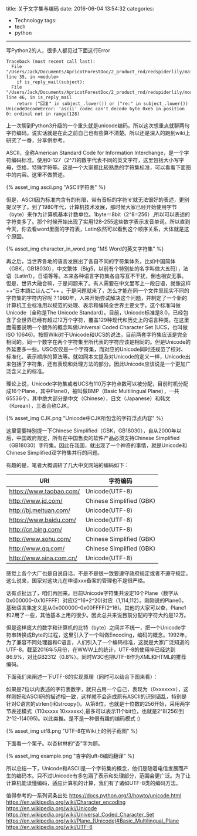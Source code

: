 title: 关于文字集与编码
date: 2016-06-04 13:54:32
categories:
- Technology
tags:
- tech
- python
---

写Python2的人，很多人都见过下面这行Error
```
Traceback (most recent call last):
  File "/Users/Jack/Documents/ApricotForestDoc/2_product_rnd/redspiderlily/mailfetcher.py", line 35, in <module>
    if is_reply_mail(subject):
  File "/Users/Jack/Documents/ApricotForestDoc/2_product_rnd/redspiderlily/module/mailutil.py", line 46, in is_reply_mail
    return ("回复" in subject_.lower()) or ("re:" in subject_.lower())
UnicodeDecodeError: 'ascii' codec can't decode byte 0xe5 in position 0: ordinal not in range(128)
```

上一次聊到Python3升级的一个重头就是unicode编码。所以这次想重点就聊两句字符编码。说实话就是在此之前自己也有些算不清楚。所以还是深入的跑到wiki上研究了一番，分享供参考。


ASCII，全称American Standard Code for Information Interchange，是一个字符编码标准。使用0-127（2^7)的数字代表不同的英文字符，这里包括大小写字母，空格，特殊字符等。这是一个大家都比较熟悉的字符集标准，可以看看下面图中的内容。这里不做赘述。

{% asset_img ascii.png "ASCII字符表" %}

但是，ASCII因为标准内含有的有限，带有音标的字符‘é’就无法很好的表述，更别提汉字了。到了1980年代，计算机技术发展，那时候大家已经开始使用字节（byte）来作为计算机基本计数单位。1byte＝8bit（2^8=256）,所以可以表述的字符变多了。那个时候开始出现了实用128-255这些数字表示发音单词。所以直到今天，你去看word里面的字符表，Latin依然可以看到这个顺序关系，大体就是这个原因。

{% asset_img character_in_word.png "MS Word的英文字符集" %}

再之后，当世界各地的语言发展出了各自不同的字符集体系，比如中国简体（GBK，GB18030），中文繁体（Big5，以前有个特别扯的名字叫做大五码），法语（Latin1），日语等等。本来各种语言字符集各自写互不干扰，倒也相安无事。但是，世界大融合嘛，于是问题来了。有人需要在中文里写上一段日语，就像这样 ++“日本語にほんご”++ 。于是问题就来了，怎么才能在同一个文件里现实不同的字符集的字符内容呢？1980年，人来开始尝试解决这个问题，并制定了一个新的计算机工业标准用以规范的处理、表示和编码全世界主要文字。这个标准叫做Unicode（全称是The Unicode Standard）。目前，Unicode标准是8.0，已经包含了全世界已经有超过12万个字符，覆盖129种现代和历史上的语言种类。在这里面需要说明一个额外的概念叫做Universal Coded Character Set (UCS，也叫做ISO 10646)。按照Wiki对于Unicode和UCS的说法，目前两套字符集应该是完全相同的。同一个数字在两个字符集里所代表的字符应该是相同的。但是Unicode的外延要多一些。USC仅仅是一个字符集，而对应的Unicode同时还规范了校对、标准化、表示顺序的算法等。就如同本文提及对Unicode的定义一样，Unicode出来包括了字符集，还有表现和处理方法的部分。因此Unicode应该说是一个更加广泛含义上的标准。

理论上说，Unicode字符集或者UCS有110万字符点数可以被分配，目前时机分配成16个Plane，其中Plane0，被叫做BMP（Basic Multilingual Plane），一共65536个，其中绝大部分是中文（Chinese），日文（Japanese）和韩文（Korean），三者合称CJK。

{% asset_img CJK.png "Unicode中CJK所包含的字符浮点内容" %}

这里需要特别提一下Chinese Simplified（GBK，GB18030），自从2000年以后，中国政府规定，所有在中国售卖的软件产品必须支持Chinese Simplified（GB18030）字符集。因此在我国，就出现了一个神奇的事情，就是Unicode和Chinese Simplified双字符集并行的问题。

有趣的是，笔者大概调研了几大中文网站的编码如下：

| URI  | 字符编码 |
| ------ | --------- |
| https://www.taobao.com/ | Unicode(UTF-8)|
| http://www.jd.com/ | Chinese Simplified (GBK)|
| http://bj.meituan.com/ | Unicode(UTF-8)|
| https://www.baidu.com/ | Unicode(UTF-8)|
| http://cn.bing.com/ | Unicode(UTF-8)|
| http://www.sohu.com/ | Chinese Simplified (GBK)|
| http://www.qq.com/ | Chinese Simplified (GBK)|
| http://www.sina.com.cn/ | Unicode(UTF-8)|

感觉上各个大厂也是自说自话，不是不是很一致要遵守政府规定或者不遵守规定。这么说来，国家对这块儿在申请xxx备案的管理也不是很严格。

话有点扯远了，咱们再回来。目前Unicode字符集共设定16个Plane（数字从0x000000-0x10FFFF）对应(2^16+2^20)对应（1,114,112）。刚刚说的Plane0，基础语言集定义是从0x000000-0x00FFFF(2^16)。其他的大家可以查，Plane1和2用了一些，其他基本上用的很少。因此总共来说目前分配的字符大约是12万。

但是这样庞大的数字和计算机的比特（byte）之间并不统一，把一个Unicode字符串转换成Byte的过程，这里引入了一个叫做Encoding，编码的概念。1992年，为了兼容不同处理器和C语言，人们引入了一个编码标准，这就是大家广泛知道的UTF-8。截至2016年5月份，在WWW上的统计，UTF-8的使用率已经达到86.9%，对比GB2312（0.8%）。同时W3C也把UTF-8作为XML和HTML的推荐编码。

下面我们来阐述一下UTF-8的实现原理（同时可以结合下图来看）：

如果是7位以内表述的字符表数字，就只占用一个自己，表现为（0xxxxxxx），这样刚好和ASCII码的描述相一致，这样就不会造成原有ASCII的识别错乱，特别是针对C语言的strlen()和strcopy()。从第8位，也就是十位数的256开始，采用两字节表述模式（110xxxxx 10xxxxxx),最多可以表示11个bit位，也就是2^8(256)到2^12-1(4095)。以此类推。是不是一种很有趣的编码模式 :)

{% asset_img utf8.png "UTF-8在Wiki上的例子截图" %}

下面看一个栗子。以杏树林的“杏”字为题。

{% asset_img example.png "杏字的uft-8编码翻译" %}

所以总结一下，Unicode和ASCII是一个字符集的概念，他们是随着电信发展而产生的编码本。只不过Unicode有多包涵了表示和处理部分，范围会更广泛。为了让计算机能读懂编码，适应计算机的计算，我们有了诸如UTF-8类的编码方法。

值得参考的一系列词条出处
https://docs.python.org/3/howto/unicode.html
https://en.wikipedia.org/wiki/Character_encoding
https://en.wikipedia.org/wiki/Unicode
https://en.wikipedia.org/wiki/Universal_Coded_Character_Set
https://en.wikipedia.org/wiki/Plane_(Unicode)#Basic_Multilingual_Plane
https://en.wikipedia.org/wiki/UTF-8